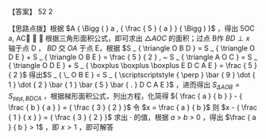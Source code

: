 【答案】 52 2

【思路点拨】根据 $A { \Bigg ( } a , { \frac { 5 } { a } } { \Bigg ) }$ ，得出 5OC a, AC  ， 根据三角形面积公式，即可求出 $\triangle A O C$ 的面积；过点 B作 $B D \perp x$ 轴于点 $\mathrm { D }$ ， $B D$ 交 $O A$ 于点 E，根据 $S _ { \triangle O B D } = S _ { \triangle O D E } + S _ { \triangle O B E } = \frac { 5 } { 2 } , ~ S _ { \triangle A O C } = S _ { \triangle O D E } + S _ { \boxplus \boxplus \boxplus E D C A E } = \frac { 5 } { 2 }$ 得出$S _ { \_ O B E } = S _ { \scriptscriptstyle { \perp } \bar { 9 } \dot { 1 } \dot { 2 } \bar { 1 } \bar { 5 } \bar { . } D C A E }$ ，进而得出 $S _ { \scriptscriptstyle \Delta A O B } = S _ { \scriptscriptstyle \sharp \sharp \jmath \sharp , B D C A }$ ，根据梯形面积公式，列出方程，化简得 ${ \frac { a } { b } } - { \frac { b } { a } } = { \frac { 3 } { 2 } }$ 令 $x = \frac { a } { b }$ 则 $x - { \frac { 1 } { x } } = { \frac { 3 } { 2 } }$ 求出 $\cdot$ 的值，根据 $a ~ > ~ b ~ > ~ 0$ ，得出 $\frac { a } { b } > 1$ ，即 $x > 1$ ，即可解答

